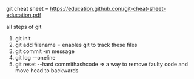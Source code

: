 git cheat sheet = https://education.github.com/git-cheat-sheet-education.pdf

all steps of git
1. git init
2. git add filename = enables git to track these files
3. git commit -m message
4. git log --oneline
5. git reset --hard commithashcode  => a way to remove faulty code and move head to backwards 